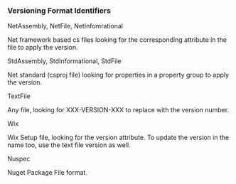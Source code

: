### Versioning Format Identifiers

NetAssembly, NetFile, NetInfomrational

Net framework based cs files looking for the corresponding attribute in the file to apply the version.

StdAssembly, StdInformational, StdFile

Net standard (csproj file) looking for properties in a property group to apply the version.

TextFile

Any file, looking for XXX-VERSION-XXX to replace with the version number.

Wix 

Wix Setup file, looking for the version attribute.  To update the version in the name too, use the text file version as well.

Nuspec

Nuget Package File format.
